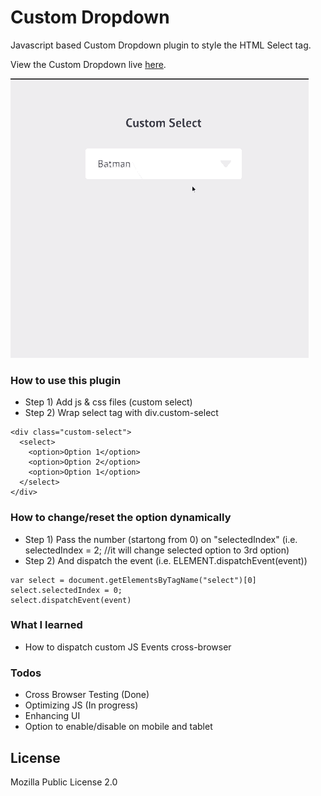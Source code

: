# Custom Dropdown

Javascript based Custom Dropdown plugin to style the HTML Select tag.

  View the Custom Dropdown live [here](https://karanmehta.github.io/custom-select/).

  ![Custom Dropdown Demo](demo.gif)

### How to use this plugin
* Step 1) Add js & css files (custom select)
* Step 2) Wrap select tag with div.custom-select
```
<div class="custom-select">
  <select>
    <option>Option 1</option>
    <option>Option 2</option>
    <option>Option 1</option>
  </select>
</div>
```

### How to change/reset the option dynamically
* Step 1) Pass the number (startong from 0) on "selectedIndex" (i.e. selectedIndex = 2; //it will change selected option to 3rd option)
* Step 2) And dispatch the event (i.e. ELEMENT.dispatchEvent(event))

```
var select = document.getElementsByTagName("select")[0]
select.selectedIndex = 0;
select.dispatchEvent(event)
```

  
### What I learned

* How to dispatch custom JS Events cross-browser

### Todos

 - Cross Browser Testing (Done)
 - Optimizing JS (In progress)
 - Enhancing UI
 - Option to enable/disable on mobile and tablet

License
----

Mozilla Public License 2.0